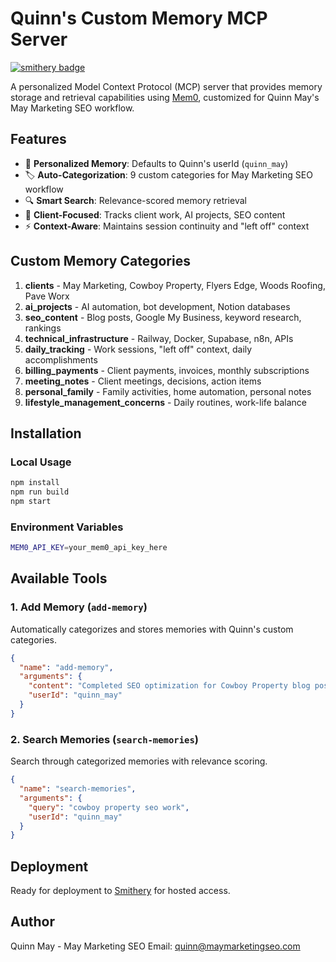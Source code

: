 # Quinn's Custom Memory MCP Server

[![smithery badge](https://smithery.ai/badge/@quinn/memory)](https://smithery.ai/server/@quinn/memory)

A personalized Model Context Protocol (MCP) server that provides memory storage and retrieval capabilities using [Mem0](https://github.com/mem0ai/mem0), customized for Quinn May's May Marketing SEO workflow.

## Features

- 🧠 **Personalized Memory**: Defaults to Quinn's userId (`quinn_may`)
- 🏷️ **Auto-Categorization**: 9 custom categories for May Marketing SEO workflow
- 🔍 **Smart Search**: Relevance-scored memory retrieval
- 🎯 **Client-Focused**: Tracks client work, AI projects, SEO content
- ⚡ **Context-Aware**: Maintains session continuity and "left off" context

## Custom Memory Categories

1. **clients** - May Marketing, Cowboy Property, Flyers Edge, Woods Roofing, Pave Worx
2. **ai_projects** - AI automation, bot development, Notion databases
3. **seo_content** - Blog posts, Google My Business, keyword research, rankings
4. **technical_infrastructure** - Railway, Docker, Supabase, n8n, APIs
5. **daily_tracking** - Work sessions, "left off" context, daily accomplishments
6. **billing_payments** - Client payments, invoices, monthly subscriptions
7. **meeting_notes** - Client meetings, decisions, action items
8. **personal_family** - Family activities, home automation, personal notes
9. **lifestyle_management_concerns** - Daily routines, work-life balance

## Installation

### Local Usage

```bash
npm install
npm run build
npm start
```

### Environment Variables

```bash
MEM0_API_KEY=your_mem0_api_key_here
```

## Available Tools

### 1. Add Memory (`add-memory`)
Automatically categorizes and stores memories with Quinn's custom categories.

```json
{
  "name": "add-memory",
  "arguments": {
    "content": "Completed SEO optimization for Cowboy Property blog posts",
    "userId": "quinn_may"
  }
}
```

### 2. Search Memories (`search-memories`)
Search through categorized memories with relevance scoring.

```json
{
  "name": "search-memories",
  "arguments": {
    "query": "cowboy property seo work",
    "userId": "quinn_may"
  }
}
```

## Deployment

Ready for deployment to [Smithery](https://smithery.ai/new) for hosted access.

## Author

Quinn May - May Marketing SEO
Email: quinn@maymarketingseo.com